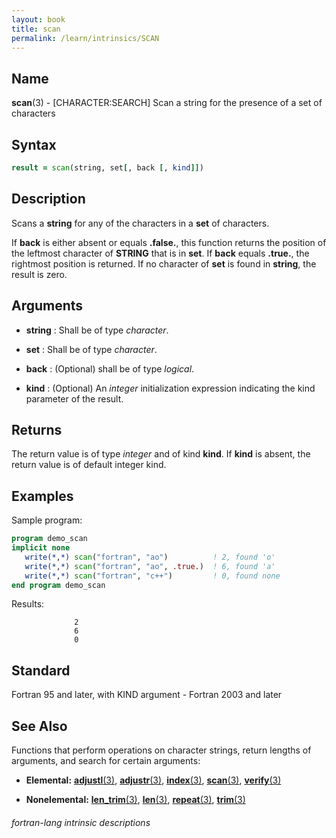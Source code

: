 ```yaml
---
layout: book
title: scan
permalink: /learn/intrinsics/SCAN
---
```

## __Name__

__scan__(3) - \[CHARACTER:SEARCH\] Scan a string for the presence of a set of characters


## __Syntax__
```fortran
result = scan(string, set[, back [, kind]])
```
## __Description__

Scans a __string__ for any of the characters in a __set__ of characters.

If __back__ is either absent or equals __.false.__, this function returns the
position of the leftmost character of __STRING__ that is in __set__. If __back__
equals __.true.__, the rightmost position is returned. If no character of __set__
is found in __string__, the result is zero.

## __Arguments__

  - __string__
    : Shall be of type _character_.

  - __set__
    : Shall be of type _character_.

  - __back__
    : (Optional) shall be of type _logical_.

  - __kind__
    : (Optional) An _integer_ initialization expression indicating the kind
    parameter of the result.

## __Returns__

The return value is of type _integer_ and of kind __kind__. If __kind__ is absent,
the return value is of default integer kind.

## __Examples__

Sample program:

```fortran
program demo_scan
implicit none
   write(*,*) scan("fortran", "ao")          ! 2, found 'o'
   write(*,*) scan("fortran", "ao", .true.)  ! 6, found 'a'
   write(*,*) scan("fortran", "c++")         ! 0, found none
end program demo_scan
```
  Results:
```text
              2
              6
              0
```
## __Standard__

Fortran 95 and later, with KIND argument - Fortran 2003 and later

## __See Also__

Functions that perform operations on character strings, return lengths
of arguments, and search for certain arguments:

  - __Elemental:__
    [__adjustl__(3)](ADJUSTL), [__adjustr__(3)](ADJUSTR), [__index__(3)](INDEX),
    [__scan__(3)](SCAN), [__verify__(3)](VERIFY)

  - __Nonelemental:__
    [__len\_trim__(3)](LEN_TRIM),
    [__len__(3)](LEN),
    [__repeat__(3)](REPEAT), [__trim__(3)](TRIM)

###### fortran-lang intrinsic descriptions
